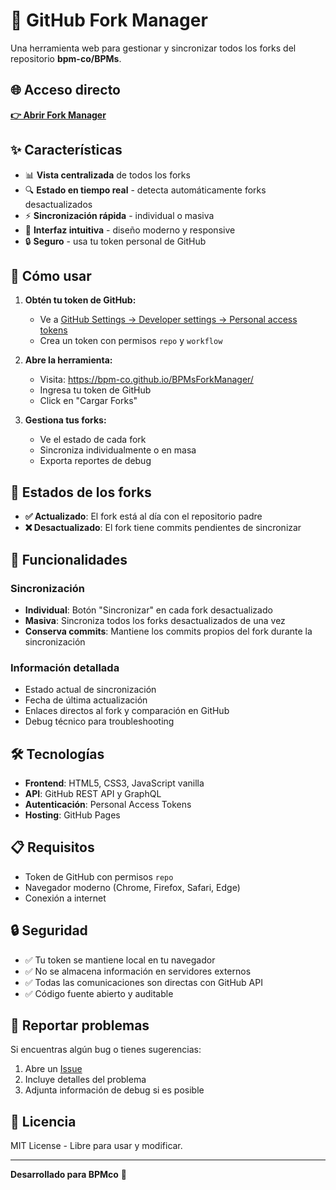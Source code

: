 # 🔄 GitHub Fork Manager

Una herramienta web para gestionar y sincronizar todos los forks del repositorio **bpm-co/BPMs**.

## 🌐 Acceso directo
**[👉 Abrir Fork Manager](https://bpm-co.github.io/BPMsForkManager/)**

## ✨ Características

- 📊 **Vista centralizada** de todos los forks
- 🔍 **Estado en tiempo real** - detecta automáticamente forks desactualizados
- ⚡ **Sincronización rápida** - individual o masiva
- 🎯 **Interfaz intuitiva** - diseño moderno y responsive
- 🔒 **Seguro** - usa tu token personal de GitHub

## 🚀 Cómo usar

1. **Obtén tu token de GitHub:**
   - Ve a [GitHub Settings → Developer settings → Personal access tokens](https://github.com/settings/tokens)
   - Crea un token con permisos `repo` y `workflow`

2. **Abre la herramienta:**
   - Visita: https://bpm-co.github.io/BPMsForkManager/
   - Ingresa tu token de GitHub
   - Click en "Cargar Forks"

3. **Gestiona tus forks:**
   - Ve el estado de cada fork
   - Sincroniza individualmente o en masa
   - Exporta reportes de debug

## 🎯 Estados de los forks

- **✅ Actualizado**: El fork está al día con el repositorio padre
- **❌ Desactualizado**: El fork tiene commits pendientes de sincronizar

## 🔧 Funcionalidades

### Sincronización
- **Individual**: Botón "Sincronizar" en cada fork desactualizado
- **Masiva**: Sincroniza todos los forks desactualizados de una vez
- **Conserva commits**: Mantiene los commits propios del fork durante la sincronización

### Información detallada
- Estado actual de sincronización
- Fecha de última actualización
- Enlaces directos al fork y comparación en GitHub
- Debug técnico para troubleshooting

## 🛠️ Tecnologías

- **Frontend**: HTML5, CSS3, JavaScript vanilla
- **API**: GitHub REST API y GraphQL
- **Autenticación**: Personal Access Tokens
- **Hosting**: GitHub Pages

## 📋 Requisitos

- Token de GitHub con permisos `repo`
- Navegador moderno (Chrome, Firefox, Safari, Edge)
- Conexión a internet

## 🔒 Seguridad

- ✅ Tu token se mantiene local en tu navegador
- ✅ No se almacena información en servidores externos
- ✅ Todas las comunicaciones son directas con GitHub API
- ✅ Código fuente abierto y auditable

## 🐛 Reportar problemas

Si encuentras algún bug o tienes sugerencias:
1. Abre un [Issue](https://github.com/bpm-co/fork-manager/issues)
2. Incluye detalles del problema
3. Adjunta información de debug si es posible

## 📄 Licencia

MIT License - Libre para usar y modificar.

---

**Desarrollado para BPMco** 🚀
